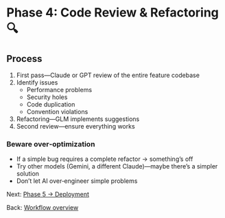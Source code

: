 # Phase 4: Code Review & Refactoring 🔍

## Process
1. First pass—Claude or GPT review of the entire feature codebase
2. Identify issues
   - Performance problems
   - Security holes
   - Code duplication
   - Convention violations
3. Refactoring—GLM implements suggestions
4. Second review—ensure everything works

### Beware over‑optimization
- If a simple bug requires a complete refactor → something’s off
- Try other models (Gemini, a different Claude)—maybe there’s a simpler solution
- Don’t let AI over‑engineer simple problems

Next: [Phase 5 → Deployment](./phase-5-deployment.md)

Back: [Workflow overview](./README.md)
